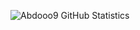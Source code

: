 ![Abdooo9 GitHub Statistics](https://github-readme-stats.vercel.app/api?username=iabdo9&count_private=true&show_icons=true&theme=react)
